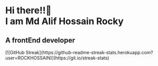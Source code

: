 <h1>Hi there!!🥰 <br/> I am Md Alif Hossain Rocky</h1>
<h2>A frontEnd developer</h2>
[![GitHub Streak](https://github-readme-streak-stats.herokuapp.com?user=ROCKHOSSAIN)](https://git.io/streak-stats)

